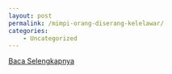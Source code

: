 ```yaml
---
layout: post
permalink: /mimpi-orang-diserang-kelelawar/
categories:
    - Uncategorized
---
```


[Baca Selengkapnya](/06)